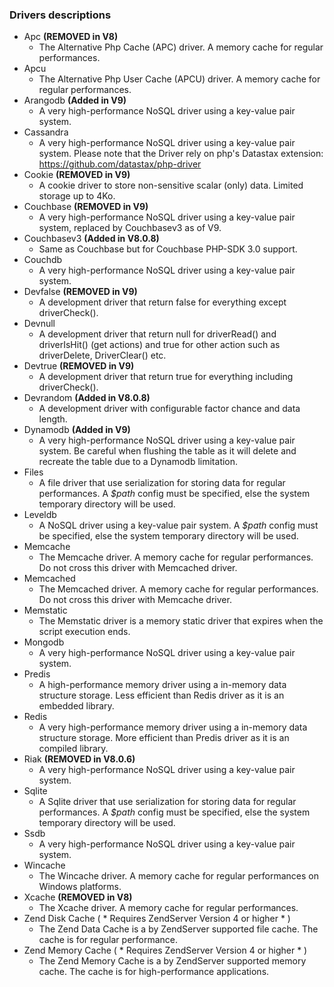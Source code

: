 ### Drivers descriptions
* Apc **(REMOVED in V8)**
  * The Alternative Php Cache (APC) driver. A memory cache for regular performances.
* Apcu
  * The Alternative Php User Cache (APCU) driver. A memory cache for regular performances.
* Arangodb **(Added in V9)**
  * A very high-performance NoSQL driver using a key-value pair system.
* Cassandra
  * A very high-performance NoSQL driver using a key-value pair system. Please note that the Driver rely on php's Datastax extension: https://github.com/datastax/php-driver
* Cookie **(REMOVED in V9)**
  * A cookie driver to store non-sensitive scalar (only) data. Limited storage up to 4Ko.
* Couchbase **(REMOVED in V9)**
  * A very high-performance NoSQL driver using a key-value pair system, replaced by Couchbasev3 as of V9.
* Couchbasev3 **(Added in V8.0.8)**
  * Same as Couchbase but for Couchbase PHP-SDK 3.0 support.
* Couchdb
  * A very high-performance NoSQL driver using a key-value pair system.
* Devfalse **(REMOVED in V9)**
   * A development driver that return false for everything except driverCheck().
* Devnull
   * A development driver that return null for driverRead() and driverIsHit() (get actions) and true for other action such as driverDelete, DriverClear() etc.
* Devtrue **(REMOVED in V9)**
   * A development driver that return true for everything including driverCheck().
* Devrandom **(Added in V8.0.8)**
  * A development driver with configurable factor chance and data length.
* Dynamodb **(Added in V9)**
  * A very high-performance NoSQL driver using a key-value pair system. Be careful when flushing the table as it will delete and recreate the table due to a Dynamodb limitation.
* Files
  * A file driver that use serialization for storing data for regular performances. A _$path_ config must be specified, else the system temporary directory will be used.
* Leveldb
  * A NoSQL driver using a key-value pair system. A _$path_ config must be specified, else the system temporary directory will be used.
* Memcache
  * The Memcache driver. A memory cache for regular performances. Do not cross this driver with Memcached driver.
* Memcached
  * The Memcached driver. A memory cache for regular performances. Do not cross this driver with Memcache driver.
* Memstatic
  * The Memstatic driver is a memory static driver that expires when the script execution ends.
* Mongodb
  * A very high-performance NoSQL driver using a key-value pair system.
* Predis
  * A high-performance memory driver using a in-memory data structure storage. Less efficient than Redis driver as it is an embedded library.
* Redis
  * A very high-performance memory driver using a in-memory data structure storage. More efficient than Predis driver as it is an compiled library.
* Riak **(REMOVED in V8.0.6)**
  * A very high-performance NoSQL driver using a key-value pair system.
* Sqlite
  * A Sqlite driver that use serialization for storing data for regular performances. A _$path_ config must be specified, else the system temporary directory will be used.
* Ssdb
  * A very high-performance NoSQL driver using a key-value pair system.
* Wincache
  * The Wincache driver. A memory cache for regular performances on Windows platforms.
* Xcache **(REMOVED in V8)**
  * The Xcache driver. A memory cache for regular performances.
* Zend Disk Cache ( * Requires ZendServer Version 4 or higher * )
  * The Zend Data Cache is a by ZendServer supported file cache. The cache is for regular performance.
* Zend Memory Cache ( * Requires ZendServer Version 4 or higher * )
  * The Zend Memory Cache is a by ZendServer supported memory cache. The cache is for high-performance applications.
